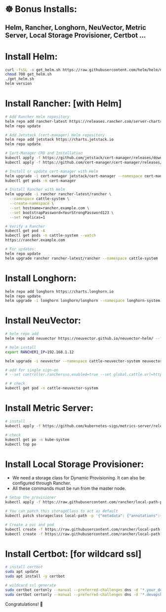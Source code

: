 # ☸️ Bonus Installs:
## Helm, Rancher, Longhorn, NeuVector, Metric Server, Local Storage Provisioner, Certbot ...

# Install Helm:
```bash
curl -fsSL -o get_helm.sh https://raw.githubusercontent.com/helm/helm/main/scripts/get-helm-3
chmod 700 get_helm.sh
./get_helm.sh
helm version
```
# Install Rancher: [with Helm]
```bash
# Add Rancher Helm repository
helm repo add rancher-latest https://releases.rancher.com/server-charts/latest
helm repo update

# Add Jetstack (cert-manager) Helm repository
helm repo add jetstack https://charts.jetstack.io
helm repo update

# Cert-Manager CRD and Installation
kubectl apply -f https://github.com/jetstack/cert-manager/releases/download/v1.13.0/cert-manager.crds.yaml
kubectl apply -f https://github.com/cert-manager/cert-manager/releases/download/v1.13.0/cert-manager.yaml

# Install or update cert-manager with Helm
helm upgrade -i cert-manager jetstack/cert-manager --namespace cert-manager --create-namespace
kubectl get pods -n cert-manager

# Install Rancher with Helm
helm upgrade -i rancher rancher-latest/rancher \
  --namespace cattle-system \
  --create-namespace \
  --set hostname=rancher.example.com \
  --set bootstrapPassword=YourStrongPassword123 \
  --set replicas=1

# Verify a Rancher
kubectl get pod -A
kubectl get pods -n cattle-system --watch
https://rancher.example.com

# For updates:
helm repo update
helm upgrade rancher rancher-latest/rancher --namespace cattle-system
```
# Install Longhorn:
```bash
helm repo add longhorn https://charts.longhorn.io
helm repo update
helm upgrade -i longhorn longhorn/longhorn --namespace longhorn-system --create-namespace
```

# Install NeuVector:
```bash
# helm repo add
helm repo add neuvector https://neuvector.github.io/neuvector-helm/ --force-update

# helm install 
export RANCHER1_IP=192.168.1.12

helm upgrade -i neuvector --namespace cattle-neuvector-system neuvector/core --create-namespace --set manager.svc.type=ClusterIP --set controller.pvc.enabled=true --set controller.pvc.capacity=500Mi --set manager.ingress.enabled=true --set manager.ingress.host=neuvector.$RANCHER1_IP.sslip.io --set manager.ingress.tls=true 

# add for single sign-on
# --set controller.ranchersso.enabled=true --set global.cattle.url=https://rancher.$RANCHER1_IP.sslip.io

# # check
kubectl get pod -n cattle-neuvector-system
```
# Install Metric Server:
``` bash
# install
kubectl apply -f https://github.com/kubernetes-sigs/metrics-server/releases/download/v0.5.0/components.yaml

# check
kubectl get po -n kube-system
kubectl top po

```

# Install Local Storage Provisioner:
- We need a storage class for Dynamic Provisioning. It can also be configured through Rancher.
- All these commands must be run from the master node.
```bash
# Setup the provisioner
kubectl apply -f https://raw.githubusercontent.com/rancher/local-path-provisioner/v0.0.23/deploy/local-path-storage.yaml

# You can patch this storageClass to act as default
kubectl patch storageclass local-path -p '{"metadata": {"annotations":{"storageclass.kubernetes.io/is-default-class":"true"}}}'

# Create a pvc and pod
kubectl create -f https://raw.githubusercontent.com/rancher/local-path-provisioner/master/examples/pvc/pvc.yaml
kubectl create -f https://raw.githubusercontent.com/rancher/local-path-provisioner/master/examples/pod/pod.yaml
```

# Install Certbot: [for wildcard ssl]
``` bash
# install certbot
sudo apt update 
sudo apt install -y certbot

# wildcard ssl generate
sudo certbot certonly --manual --preferred-challenges dns -d '*.your_domain.com'
sudo certbot certonly --manual --preferred-challenges dns -d '*.devopskings.com.tr'

```

Congratulations! 🎉
